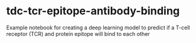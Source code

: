 # tdc-tcr-epitope-antibody-binding
Example notebook for creating a deep learning model to predict if a T-cell receptor (TCR) and protein epitope will bind to each other
